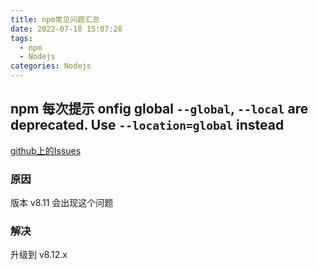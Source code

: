 ```yaml
---
title: npm常见问题汇总
date: 2022-07-18 15:07:28
tags:
  - npm
  - Nodejs
categories: Nodejs
---
```


## npm 每次提示 onfig global `--global`, `--local` are deprecated. Use `--location=global` instead

[github上的Issues](https://github.com/npm/cli/pull/4982)

### 原因

版本 v8.11 会出现这个问题

### 解决

升级到 v8.12.x
